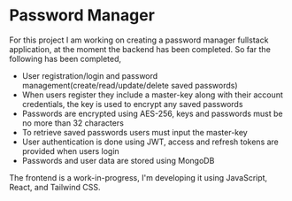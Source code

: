 # Password Manager
For this project I am working on creating a password manager fullstack application, at the moment the backend has been completed.
So far the following has been completed,
* User registration/login and password management(create/read/update/delete saved passwords)
* When users register they include a master-key along with their account credentials, the key is used to encrypt any saved passwords
* Passwords are encrypted using AES-256, keys and passwords must be no more than 32 characters
* To retrieve saved passwords users must input the master-key
* User authentication is done using JWT, access and refresh tokens are provided when users login
* Passwords and user data are stored using MongoDB


The frontend is a work-in-progress, I'm developing it using JavaScript, React, and Tailwind CSS.